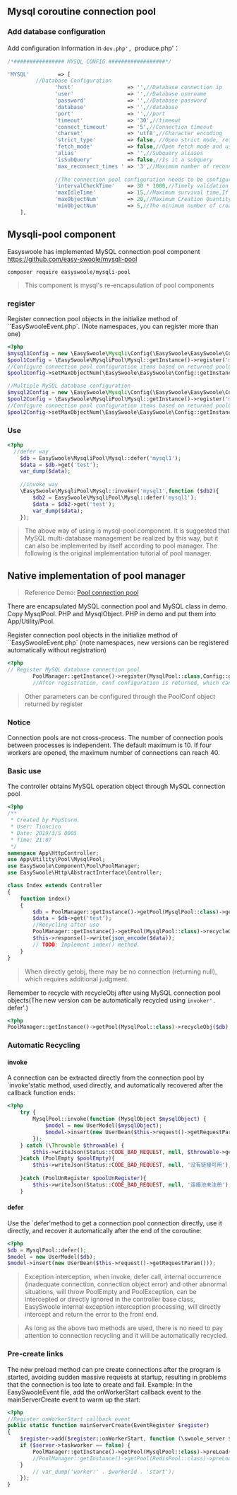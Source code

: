 ## Mysql coroutine connection pool

### Add database configuration
Add configuration information in `dev.php', `produce.php'：
```php
/*################ MYSQL CONFIG ##################*/

'MYSQL'         => [
         //Database Configuration
               'host'                 => '',//Database connection ip
               'user'                 => '',//Database username
               'password'             => '',//Database password
               'database'             => '',//database
               'port'                 => '',//port
               'timeout'              => '30',//timeout
               'connect_timeout'      => '5',//Connection timeout
               'charset'              => 'utf8',//Character encoding
               'strict_type'          => false, //Open strict mode, returning fields will automatically be converted to digital types
               'fetch_mode'           => false,//Open fetch mode and use fetch / fetchAll line by line or get all result sets (version 4.0 or more) as PDO does.
               'alias'                => '',//Subquery aliases
               'isSubQuery'           => false,//Is it a subquery
               'max_reconnect_times ' => '3',//Maximum number of reconnections
       
               //The connection pool configuration needs to be configured according to the poolconfig returned at registration time, but it is not valid here.
               'intervalCheckTime'    => 30 * 1000,//Timely validation of object availability and minimum connection interval
               'maxIdleTime'          => 15,//Maximum survival time,If it exceeds, it will be released every $intervalCheckTime/1000 second.
               'maxObjectNum'         => 20,//Maximum Creation Quantity
               'minObjectNum'         => 5,//The minimum number of creation must not be greater than or equal to the maximum number of creation.
    ],
```
## Mysqli-pool component
Easyswoole has implemented MySQL connection pool component https://github.com/easy-swoole/mysqli-pool
```
composer require easyswoole/mysqli-pool
```
> This component is mysql's re-encapsulation of pool components

### register
Register connection pool objects in the initialize method of ``EasySwooleEvent.php`. (Note namespaces, you can register more than one)
```php
<?php
$mysql1Config = new \EasySwoole\Mysqli\Config(\EasySwoole\EasySwoole\Config::getInstance()->getConf('MYSQL'));
$pool1Config = \EasySwoole\MysqliPool\Mysql::getInstance()->register('mysql1',$mysql1Config);
//Configure connection pool configuration items based on returned poolConfig objects
$pool1Config->setMaxObjectNum(\EasySwoole\EasySwoole\Config::getInstance()->getConf('MYSQL.maxObjectNum'));

//Multiple MySQL database configuration
$mysql2Config = new \EasySwoole\Mysqli\Config(\EasySwoole\EasySwoole\Config::getInstance()->getConf('MYSQL2'));
$pool2Config = \EasySwoole\MysqliPool\Mysql::getInstance()->register('mysql2',$mysql2Config);
//Configure connection pool configuration items based on returned poolConfig objects
$pool2Config->setMaxObjectNum(\EasySwoole\EasySwoole\Config::getInstance()->getConf('MYSQL2.maxObjectNum'));

```
### Use
```php
<?php
  //defer way
    $db = EasySwoole\MysqliPool\Mysql::defer('mysql1');
    $data = $db->get('test');
    var_dump($data);
    
    //invoke way
    \EasySwoole\MysqliPool\Mysql::invoker('mysql1',function ($db2){
        $db2 = EasySwoole\MysqliPool\Mysql::defer('mysql1');
        $data = $db2->get('test');
        var_dump($data);
    });
```
> The above way of using is mysql-pool component. It is suggested that MySQL multi-database management be realized by this way, but it can also be implemented by itself according to pool manager. The following is the original implementation tutorial of pool manager.
## Native implementation of pool manager

> Reference Demo: [Pool connection pool](https://github.com/easy-swoole/demo/tree/3.x-pool)

There are encapsulated MySQL connection pool and MySQL class in demo. Copy MysqlPool. PHP and MysqlObject. PHP in demo and put them into App/Utility/Pool.


Register connection pool objects in the initialize method of ``EasySwooleEvent.php` (note namespaces, new versions can be registered automatically without registration)
```php
<?php
// Register MySQL database connection pool
        PoolManager::getInstance()->register(MysqlPool::class,Config::getInstance()->getConf('MYSQL.POOL_MAX_NUM'));
        //After registration, conf configuration is returned, which can be continued if NULL is returned to represent registration failure.
```
> Other parameters can be configured through the PoolConf object returned by register

### Notice
Connection pools are not cross-process. The number of connection pools between processes is independent. The default maximum is 10. If four workers are opened, the maximum number of connections can reach 40.

### Basic use
The controller obtains MySQL operation object through MySQL connection pool
````php
<?php
/**
 * Created by PhpStorm.
 * User: Tioncico
 * Date: 2019/3/5 0005
 * Time: 21:07
 */
namespace App\HttpController;
use App\Utility\Pool\MysqlPool;
use EasySwoole\Component\Pool\PoolManager;
use EasySwoole\Http\AbstractInterface\Controller;

class Index extends Controller
{
    function index()
    {
        $db = PoolManager::getInstance()->getPool(MysqlPool::class)->getObj();
        $data = $db->get('test');
        //Recycling after use
        PoolManager::getInstance()->getPool(MysqlPool::class)->recycleObj($db);
        $this->response()->write(json_encode($data));
        // TODO: Implement index() method.
    }
}
````
> When directly getobj, there may be no connection (returning null), which requires additional judgment.

Remember to recycle with recycleObj after using MySQL connection pool objects(The new version can be automatically recycled using `invoker'. `defer'.)  
````php
<?php
PoolManager::getInstance()->getPool(MysqlPool::class)->recycleObj($db);  

````

### Automatic Recycling

#### invoke  
A connection can be extracted directly from the connection pool by `invoke'static method, used directly, and automatically recovered after the callback function ends:   

````php  
<?php
    try {
        MysqlPool::invoke(function (MysqlObject $mysqlObject) {
            $model = new UserModel($mysqlObject);
            $model->insert(new UserBean($this->request()->getRequestParam()));
        });
    } catch (\Throwable $throwable) {
        $this->writeJson(Status::CODE_BAD_REQUEST, null, $throwable->getMessage());
    }catch (PoolEmpty $poolEmpty){
        $this->writeJson(Status::CODE_BAD_REQUEST, null, '没有链接可用');
    
    }catch (PoolUnRegister $poolUnRegister){
        $this->writeJson(Status::CODE_BAD_REQUEST, null, '连接池未注册');
    }
````


#### defer  
Use the `defer'method to get a connection pool connection directly, use it directly, and recover it automatically after the end of the coroutine:   

````php   
<?php  
$db = MysqlPool::defer();  
$model = new UserModel($db);
$model->insert(new UserBean($this->request()->getRequestParam()));
````  

> Exception interception, when invoke, defer call, internal occurrence (inadequate connection, connection object error) and other abnormal situations, will throw PoolEmpty and PoolException, can be intercepted or directly ignored in the controller base class, EasySwoole internal exception interception processing, will directly intercept and return the error to the front end.  

> As long as the above two methods are used, there is no need to pay attention to connection recycling and it will be automatically recycled.

### Pre-create links
The new preload method can pre create connections after the program is started, avoiding sudden massive requests at startup, resulting in problems that the connection is too late to create and fail.
Example:
In the EasySwooleEvent file, add the onWorkerStart callback event to the mainServerCreate event to warm up the start:
```php
<?php
//Register onWorkerStart callback event
public static function mainServerCreate(EventRegister $register)
{
    $register->add($register::onWorkerStart, function (\swoole_server $server, int $workerId) {
    if ($server->taskworker == false) {
        PoolManager::getInstance()->getPool(MysqlPool::class)->preLoad(1);
        //PoolManager::getInstance()->getPool(RedisPool::class)->preLoad(Pre-created number must be less than the maximum number of connection pools);
    }
        // var_dump('worker:' . $workerId . 'start');
    });
}
```